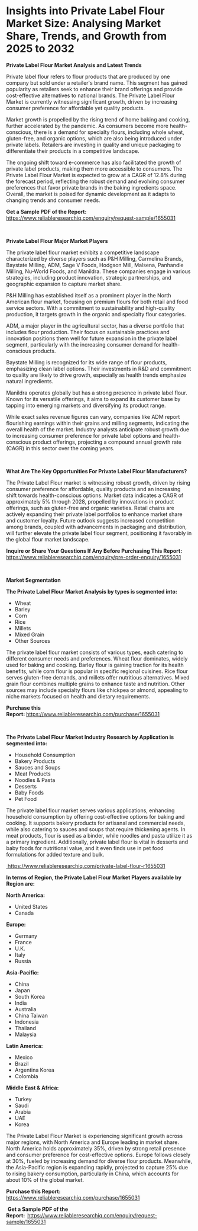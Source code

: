 <p><h1>Insights into Private Label Flour Market Size: Analysing Market Share, Trends, and Growth from 2025 to 2032</h1></p><p><strong>Private Label Flour Market Analysis and Latest Trends</strong></p>
<p><p>Private label flour refers to flour products that are produced by one company but sold under a retailer's brand name. This segment has gained popularity as retailers seek to enhance their brand offerings and provide cost-effective alternatives to national brands. The Private Label Flour Market is currently witnessing significant growth, driven by increasing consumer preference for affordable yet quality products.</p><p>Market growth is propelled by the rising trend of home baking and cooking, further accelerated by the pandemic. As consumers become more health-conscious, there is a demand for specialty flours, including whole wheat, gluten-free, and organic options, which are also being introduced under private labels. Retailers are investing in quality and unique packaging to differentiate their products in a competitive landscape.</p><p>The ongoing shift toward e-commerce has also facilitated the growth of private label products, making them more accessible to consumers. The Private Label Flour Market is expected to grow at a CAGR of 12.8% during the forecast period, reflecting the robust demand and evolving consumer preferences that favor private brands in the baking ingredients space. Overall, the market is poised for dynamic development as it adapts to changing trends and consumer needs.</p></p>
<p><strong>Get a Sample PDF of the Report:&nbsp;</strong> <a href="https://www.reliableresearchiq.com/enquiry/request-sample/1655031?utm_campaign=3205&utm_medium=2&utm_source=Github&utm_content=ia&utm_term=18042025&utm_id=private-label-flour">https://www.reliableresearchiq.com/enquiry/request-sample/1655031</a></p>
<p>&nbsp;</p>
<p><strong>Private Label Flour Major Market Players</strong></p>
<p><p>The private label flour market exhibits a competitive landscape characterized by diverse players such as P&H Milling, Carmelina Brands, Baystate Milling, ADM, Sage V Foods, Hodgson Mill, Malsena, Panhandle Milling, Nu-World Foods, and Manildra. These companies engage in various strategies, including product innovation, strategic partnerships, and geographic expansion to capture market share.</p><p>P&H Milling has established itself as a prominent player in the North American flour market, focusing on premium flours for both retail and food service sectors. With a commitment to sustainability and high-quality production, it targets growth in the organic and specialty flour categories.</p><p>ADM, a major player in the agricultural sector, has a diverse portfolio that includes flour production. Their focus on sustainable practices and innovation positions them well for future expansion in the private label segment, particularly with the increasing consumer demand for health-conscious products.</p><p>Baystate Milling is recognized for its wide range of flour products, emphasizing clean label options. Their investments in R&D and commitment to quality are likely to drive growth, especially as health trends emphasize natural ingredients.</p><p>Manildra operates globally but has a strong presence in private label flour. Known for its versatile offerings, it aims to expand its customer base by tapping into emerging markets and diversifying its product range.</p><p>While exact sales revenue figures can vary, companies like ADM report flourishing earnings within their grains and milling segments, indicating the overall health of the market. Industry analysts anticipate robust growth due to increasing consumer preference for private label options and health-conscious product offerings, projecting a compound annual growth rate (CAGR) in this sector over the coming years.</p></p>
<p>&nbsp;</p>
<p><strong>What Are The Key Opportunities For Private Label Flour Manufacturers?</strong></p>
<p><p>The Private Label Flour market is witnessing robust growth, driven by rising consumer preference for affordable, quality products and an increasing shift towards health-conscious options. Market data indicates a CAGR of approximately 5% through 2028, propelled by innovations in product offerings, such as gluten-free and organic varieties. Retail chains are actively expanding their private label portfolios to enhance market share and customer loyalty. Future outlook suggests increased competition among brands, coupled with advancements in packaging and distribution, will further elevate the private label flour segment, positioning it favorably in the global flour market landscape.</p></p>
<p><strong>Inquire or Share Your Questions If Any Before Purchasing This Report:</strong> <a href="https://www.reliableresearchiq.com/enquiry/pre-order-enquiry/1655031?utm_campaign=3205&utm_medium=2&utm_source=Github&utm_content=ia&utm_term=18042025&utm_id=private-label-flour">https://www.reliableresearchiq.com/enquiry/pre-order-enquiry/1655031</a></p>
<p>&nbsp;</p>
<p><strong>Market Segmentation</strong></p>
<p><strong>The Private Label Flour Market Analysis by types is segmented into:</strong></p>
<p><ul><li>Wheat</li><li>Barley</li><li>Corn</li><li>Rice</li><li>Millets</li><li>Mixed Grain</li><li>Other Sources</li></ul></p>
<p><p>The private label flour market consists of various types, each catering to different consumer needs and preferences. Wheat flour dominates, widely used for baking and cooking. Barley flour is gaining traction for its health benefits, while corn flour is popular in specific regional cuisines. Rice flour serves gluten-free demands, and millets offer nutritious alternatives. Mixed grain flour combines multiple grains to enhance taste and nutrition. Other sources may include specialty flours like chickpea or almond, appealing to niche markets focused on health and dietary requirements.</p></p>
<p><strong>Purchase this Report:&nbsp;</strong><a href="https://www.reliableresearchiq.com/purchase/1655031?utm_campaign=3205&utm_medium=2&utm_source=Github&utm_content=ia&utm_term=18042025&utm_id=private-label-flour">https://www.reliableresearchiq.com/purchase/1655031</a></p>
<p>&nbsp;</p>
<p><strong>The Private Label Flour Market Industry Research by Application is segmented into:</strong></p>
<p><ul><li>Household Consumption</li><li>Bakery Products</li><li>Sauces and Soups</li><li>Meat Products</li><li>Noodles & Pasta</li><li>Desserts</li><li>Baby Foods</li><li>Pet Food</li></ul></p>
<p><p>The private label flour market serves various applications, enhancing household consumption by offering cost-effective options for baking and cooking. It supports bakery products for artisanal and commercial needs, while also catering to sauces and soups that require thickening agents. In meat products, flour is used as a binder, while noodles and pasta utilize it as a primary ingredient. Additionally, private label flour is vital in desserts and baby foods for nutritional value, and it even finds use in pet food formulations for added texture and bulk.</p></p>
<p><a href="https://www.reliableresearchiq.com/private-label-flour-r1655031?utm_campaign=3205&utm_medium=2&utm_source=Github&utm_content=ia&utm_term=18042025&utm_id=private-label-flour">&nbsp;https://www.reliableresearchiq.com/private-label-flour-r1655031</a></p>
<p><strong>In terms of Region, the Private Label Flour Market Players available by Region are:</strong></p>
<p>
    <p> <strong> North America: </strong>
        <ul>
            <li>United States</li>
            <li>Canada</li>
        </ul>
        </p> 
    <p> <strong> Europe: </strong>
        <ul>
            <li>Germany</li>
            <li>France</li>
            <li>U.K.</li>
            <li>Italy</li>
            <li>Russia</li>
        </ul>
        </p> 
    <p> <strong> Asia-Pacific: </strong>
        <ul>
            <li>China</li>
            <li>Japan</li>
            <li>South Korea</li>
            <li>India</li>
            <li>Australia</li>
            <li>China Taiwan</li>
            <li>Indonesia</li>
            <li>Thailand</li>
            <li>Malaysia</li>
        </ul>
        </p> 
    <p> <strong> Latin America: </strong>
        <ul>
            <li>Mexico</li>
            <li>Brazil</li>
            <li>Argentina Korea</li>
            <li>Colombia</li>
        </ul>
        </p> 
    <p> <strong> Middle East & Africa: </strong>
        <ul>
            <li>Turkey</li>
            <li>Saudi</li>
            <li>Arabia</li>
            <li>UAE</li>
            <li>Korea</li>
        </ul>
    </p>
    </p>
<p><p>The Private Label Flour Market is experiencing significant growth across major regions, with North America and Europe leading in market share. North America holds approximately 35%, driven by strong retail presence and consumer preference for cost-effective options. Europe follows closely at 30%, fueled by increasing demand for diverse flour products. Meanwhile, the Asia-Pacific region is expanding rapidly, projected to capture 25% due to rising bakery consumption, particularly in China, which accounts for about 10% of the global market.</p></p>
<p><strong>Purchase this Report: </strong><a href="https://www.reliableresearchiq.com/purchase/1655031?utm_campaign=3205&utm_medium=2&utm_source=Github&utm_content=ia&utm_term=18042025&utm_id=private-label-flour">https://www.reliableresearchiq.com/purchase/1655031</a></p>
<p>&nbsp;<strong>Get a Sample PDF of the Report:&nbsp;&nbsp;</strong><a href="https://www.reliableresearchiq.com/enquiry/request-sample/1655031?utm_campaign=3205&utm_medium=2&utm_source=Github&utm_content=ia&utm_term=18042025&utm_id=private-label-flour">https://www.reliableresearchiq.com/enquiry/request-sample/1655031</a></p>
<p><strong></strong></p>
<p><p></p><p></p><p></p></p>
